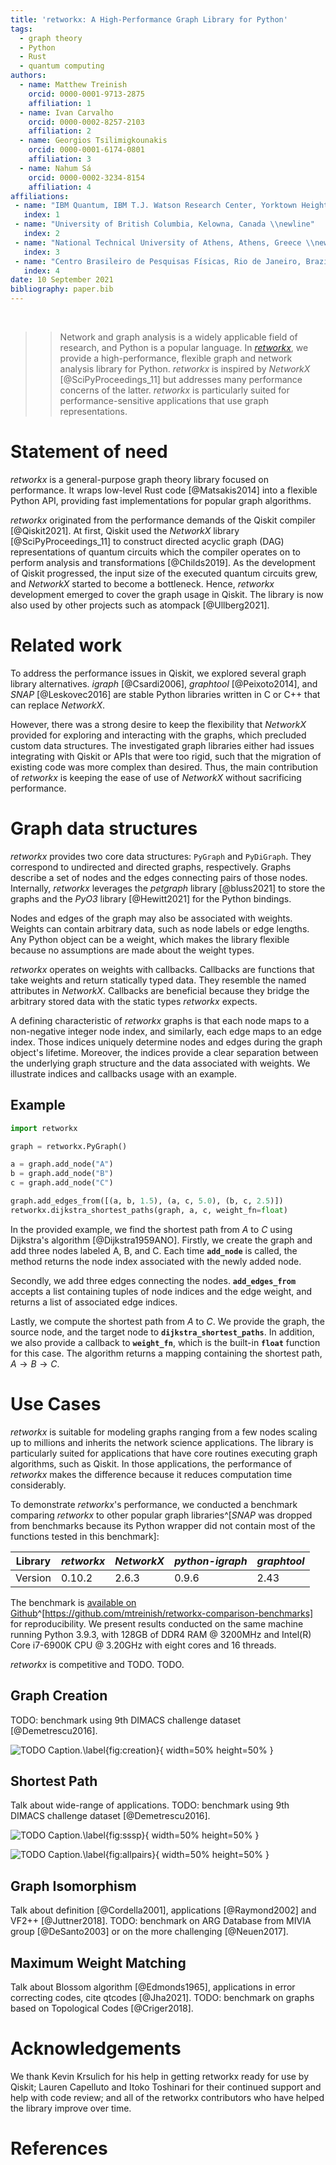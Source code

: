 ```yaml
---
title: 'retworkx: A High-Performance Graph Library for Python'
tags:
  - graph theory
  - Python
  - Rust
  - quantum computing
authors:
  - name: Matthew Treinish
    orcid: 0000-0001-9713-2875
    affiliation: 1
  - name: Ivan Carvalho
    orcid: 0000-0002-8257-2103
    affiliation: 2
  - name: Georgios Tsilimigkounakis
    orcid: 0000-0001-6174-0801
    affiliation: 3
  - name: Nahum Sá
    orcid: 0000-0002-3234-8154
    affiliation: 4
affiliations:
 - name: "IBM Quantum, IBM T.J. Watson Research Center, Yorktown Heights, USA \\newline"
   index: 1
 - name: "University of British Columbia, Kelowna, Canada \\newline"
   index: 2
 - name: "National Technical University of Athens, Athens, Greece \\newline"
   index: 3
 - name: "Centro Brasileiro de Pesquisas Físicas, Rio de Janeiro, Brazil"
   index: 4
date: 10 September 2021
bibliography: paper.bib
---
```


&nbsp;

>> Network and graph analysis is a widely applicable field of research, and Python is a popular language. In _[retworkx](https://github.com/Qiskit/retworkx)_, we provide a high-performance, flexible graph and network analysis library for Python. _retworkx_ is inspired by _NetworkX_ [@SciPyProceedings_11] but addresses many performance concerns of the latter. _retworkx_ is particularly suited for performance-sensitive applications that use graph representations.

# Statement of need

_retworkx_ is a general-purpose graph theory library focused on performance. It wraps low-level Rust code [@Matsakis2014] into a flexible Python API, providing fast implementations for popular graph algorithms.

_retworkx_ originated from the performance demands of the Qiskit compiler [@Qiskit2021]. At first, Qiskit used the _NetworkX_ library [@SciPyProceedings_11] to construct directed acyclic graph (DAG) representations of quantum circuits which the compiler operates on to perform analysis and transformations [@Childs2019]. As the development of Qiskit progressed, the input size of the executed quantum circuits grew, and _NetworkX_ started to become a bottleneck. Hence, _retworkx_ development emerged to cover the graph usage in Qiskit. The library is now also used by other projects such as atompack [@Ullberg2021].

# Related work

To address the performance issues in Qiskit, we explored several graph library alternatives. _igraph_ [@Csardi2006], _graphtool_ [@Peixoto2014], and _SNAP_ [@Leskovec2016] are stable Python libraries written in C or C++ that can replace _NetworkX_.

However, there was a strong desire to keep the flexibility that _NetworkX_ provided for exploring and interacting with the graphs, which precluded custom data structures. The investigated graph libraries either had issues integrating with Qiskit or APIs that were too rigid, such that the migration of existing code was more complex than desired. Thus, the main contribution of _retworkx_ is keeping the ease of use of _NetworkX_ without sacrificing performance.

# Graph data structures

_retworkx_ provides two core data structures: `PyGraph` and `PyDiGraph`. They correspond to undirected and directed graphs, respectively. Graphs describe a set of nodes and the edges connecting pairs of those nodes. Internally, _retworkx_ leverages the _petgraph_ library [@bluss2021] to store the graphs and the _PyO3_ library [@Hewitt2021] for the Python bindings.

Nodes and edges of the graph may also be associated with weights. Weights can contain arbitrary data, such as node labels or edge lengths. Any Python object can be a weight, which makes the library flexible because no assumptions are made about the weight types. 

_retworkx_ operates on weights with callbacks. Callbacks are functions that take weights and return statically typed data. They resemble the named attributes in _NetworkX_. Callbacks are beneficial because they bridge the arbitrary stored data with the static types _retworkx_ expects.

A defining characteristic of _retworkx_ graphs is that each node maps to a non-negative integer node index, and similarly, each edge maps to an edge index. Those indices uniquely determine nodes and edges during the graph object's lifetime. Moreover, the indices provide a clear separation between the underlying graph structure and the data associated with weights. We illustrate indices and callbacks usage with an example.

## Example

```python
import retworkx

graph = retworkx.PyGraph()

a = graph.add_node("A")
b = graph.add_node("B")
c = graph.add_node("C")

graph.add_edges_from([(a, b, 1.5), (a, c, 5.0), (b, c, 2.5)])
retworkx.dijkstra_shortest_paths(graph, a, c, weight_fn=float)
```

In the provided example, we find the shortest path from $A$ to $C$ using Dijkstra's algorithm [@Dijkstra1959ANO]. Firstly, we create the graph and add three nodes labeled A, B, and C. Each time **`add_node`** is called, the method returns the node index associated with the newly added node.

Secondly, we add three edges connecting the nodes. **`add_edges_from`** accepts a list containing tuples of node indices and the edge weight, and returns a list of associated edge indices.

Lastly, we compute the shortest path from $A$ to $C$. We provide the graph, the source node, and the target node to **`dijkstra_shortest_paths`**. In addition, we also provide a callback to **`weight_fn`**, which is the built-in **`float`** function for this case. The algorithm returns a mapping containing the shortest path, $A \rightarrow B \rightarrow C$.

# Use Cases

_retworkx_ is suitable for modeling graphs ranging from a few nodes scaling up to millions and inherits the network science applications. The library is particularly suited for applications that have core routines executing graph algorithms, such as Qiskit. In those applications, the performance of _retworkx_ makes the difference because it reduces computation time considerably.

To demonstrate _retworkx_'s performance, we conducted a benchmark comparing _retworkx_ to other popular graph libraries^[_SNAP_ was dropped from benchmarks because its Python wrapper did not contain most of the functions tested in this benchmark]:

| Library   | _retworkx_| _NetworkX_ | _python-igraph_ | _graphtool_ |
|-----------|-----------|------------|-----------------|-------------|
| Version   | 0.10.2    | 2.6.3      | 0.9.6           | 2.43        |

The benchmark is [available on Github](https://github.com/mtreinish/retworkx-comparison-benchmarks)^[https://github.com/mtreinish/retworkx-comparison-benchmarks] for reproducibility. We present results conducted on the same machine running Python 3.9.3, with 128GB of DDR4 RAM @ 3200MHz and Intel(R) Core i7-6900K CPU @ 3.20GHz with eight cores and 16 threads.

_retworkx_ is competitive and TODO. TODO.

## Graph Creation

TODO: benchmark using 9th DIMACS challenge dataset [@Demetrescu2016].

![TODO Caption.\label{fig:creation}](paper_img/creation.png){ width=50% height=50% }

## Shortest Path

Talk about wide-range of applications. TODO: benchmark using 9th DIMACS challenge dataset [@Demetrescu2016].

![TODO Caption.\label{fig:sssp}](paper_img/single_source_shortest_path.png){ width=50% height=50%  }

![TODO Caption.\label{fig:allpairs}](paper_img/all_pairs.png){ width=50% height=50% }

## Graph Isomorphism

Talk about definition [@Cordella2001], applications [@Raymond2002] and VF2++ [@Juttner2018]. TODO: benchmark on ARG Database from MIVIA group [@DeSanto2003] or on the more challenging [@Neuen2017].

## Maximum Weight Matching

Talk about Blossom algorithm [@Edmonds1965], applications in error correcting codes, cite qtcodes [@Jha2021]. TODO: benchmark on graphs based on Topological Codes [@Criger2018].

# Acknowledgements

We thank Kevin Krsulich for his help in getting retworkx ready for use by Qiskit; Lauren Capelluto and Itoko Toshinari for their continued support and help with code review; and all of the retworkx contributors who have helped the library improve over time.

# References
